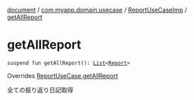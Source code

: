 [document](../../index.md) / [com.myapp.domain.usecase](../index.md) / [ReportUseCaseImp](index.md) / [getAllReport](./get-all-report.md)

# getAllReport

`suspend fun getAllReport(): `[`List`](https://kotlinlang.org/api/latest/jvm/stdlib/kotlin.collections/-list/index.html)`<`[`Report`](../../com.myapp.domain.model.entity/-report/index.md)`>`

Overrides [ReportUseCase.getAllReport](../-report-use-case/get-all-report.md)

全ての振り返り日記取得

